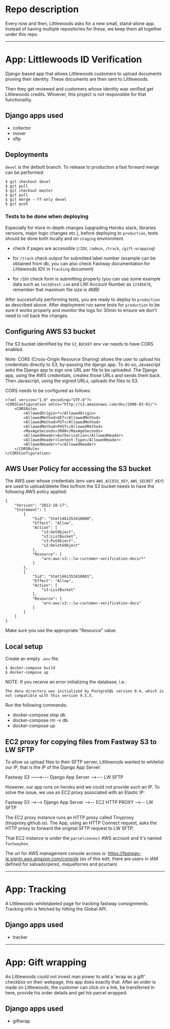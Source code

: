 # Repo description

Every now and then, Littlewoods asks for a new small, stand-alone app. Instead of having
multiple repositories for these, we keep them all together under this repo.

- - -

# App: Littlewoods ID Verification

Django-based app that allows Littlewoods customers to upload documents proving
their identity. These documents are then sent to Littlewoods.

Then they get reviewed and customers whose identity was verified get Littlewoods
credits. Whoever, this project is not responsible for that functionality.

## Django apps used

- collector
- mover
- sftp

## Deployments

`devel` is the default branch. To release to production a fast forward merge
can be performed:

    $ git checkout devel
    $ git pull
    $ git checkout master
    $ git pull
    $ git merge --ff-only devel
    $ git push

### Tests to be done when deploying

Especially for more in-depth changes (upgrading Heroku stack, libraries versions,
major logic changes etc.), before deploying to `production`, tests should be done
both locally and on `staging` environment.

- check if pages are accessible (`/IDV`, `/admin`, `/track`, `/gift-wrapping`)

- for `/track` check output for submitted label number (example can be obtained
  from db, you can also check Fastway documentation for Littlewoods IDV in
  `Tracking` document)

- for `/IDV` check form is submitting properly (you can use some example data such
  as `test@test.com` and LWI Account Number as `12345678`, remember that maximum
  file size is 4MB)

After successfully performing tests, you are ready to deploy to `production` as described
above. After deployment run same tests for `production` to be sure it works properly and
monitor the logs for 30min to ensure we don't need to roll back the changes.

## Configuring AWS S3 bucket

The S3 bucket identified by the `S3_BUCKET` env var needs to have CORS enabled.

Note: CORS (Cross-Origin Resource Sharing) allows the user to upload his credentials
directly to S3, by-passing the django app. To do so, Javascript asks the Django app to
sign one URL per file to be uploaded. The Django app, using the AWS credentials,
creates those URLs and sends them back. Then Javascript, using the signed URLs, uploads
the files to S3.

CORS needs to be configured as follows:

    <?xml version="1.0" encoding="UTF-8"?>
    <CORSConfiguration xmlns="http://s3.amazonaws.com/doc/2006-03-01/">
        <CORSRule>
            <AllowedOrigin>*</AllowedOrigin>
            <AllowedMethod>GET</AllowedMethod>
            <AllowedMethod>PUT</AllowedMethod>
            <AllowedMethod>POST</AllowedMethod>
            <MaxAgeSeconds>3000</MaxAgeSeconds>
            <AllowedHeader>Authorization</AllowedHeader>
            <AllowedHeader>Content-Type</AllowedHeader>
            <AllowedHeader>*</AllowedHeader>
        </CORSRule>
    </CORSConfiguration>

## AWS User Policy for accessing the S3 bucket

The AWS user whose credentials (env vars `AWS_ACCESS_KEY`, `AWS_SECRET_KEY`) are used
to upload/delete files to/from the S3 bucket needs to have the following AWS policy
applied:

    {
        "Version": "2012-10-17",
        "Statement": [
            {
                "Sid": "Stmt1461353410000",
                "Effect": "Allow",
                "Action": [
                    "s3:GetObject",
                    "s3:ListBucket",
                    "s3:PutObject",
                    "s3:DeleteObject"
                ],
                "Resource": [
                    "arn:aws:s3:::lw-customer-verification-docs/*"
                ]
            },
            {
                "Sid": "Stmt1461353410001",
                "Effect": "Allow",
                "Action": [
                    "s3:ListBucket"
                ],
                "Resource": [
                    "arn:aws:s3:::lw-customer-verification-docs"
                ]
            }
        ]
    }

Make sure you use the appropriate "Resource" value.

## Local setup

Create an empty `.env` file.

    $ docker-compose build
    $ docker-compose up

NOTE: If you receive an error initializing the database, i.e.:

`The data directory was initialized by PostgreSQL version 9.4, which is not compatible with this version 9.5.5.`

Run the following commands:
 - docker-compose stop db
 - docker-compose rm -v db
 - docker-compose up

## EC2 proxy for copying files from Fastway S3 to LW SFTP

To allow us upload files to their SFTP server, Littlewoods wanted to whitelist
our IP, that is the IP of the Django App Server:

Fastway S3 --->--- Django App Server -->--- LW SFTP

However, our app runs on heroku and we could not provide such an IP.
To solve the issue, we use an EC2 proxy associated with an Elastic IP:

Fastway S3 -->--> Django App Server -->-- EC2 HTTP PROXY -->-- LW SFTP

The EC2 proxy instance runs an HTTP proxy called Tinyproxy (tinyproxy.github.io).
The App, using an HTTP Connect request, asks the HTTP proxy to forward the
original SFTP request to LW SFTP.

That EC2 instance is under the `parcelconnect` AWS account and it's named
`fastwaybox`.

The url for AWS management console access is: https://fastway-ie.signin.aws.amazon.com/console
(as of this edit, there are users in IAM defined for salvadorperez, miqueltorres and pcurtain)

- - -

# App: Tracking

A Littlewoods-whitelabeled page for tracking fastway consignments. Tracking info is fetched by hitting the Global API.

## Django apps used

- tracker

- - -

# App: Gift wrapping

As Littlewoods could not invest man power to add a 'wrap as a gift' checkbox on their webpage, this app does exactly that. After an order is made on Littlewoods, the customer can click on a link, be transferred in here, provide his order details and get his parcel wrapped.

## Django apps used

- giftwrap
